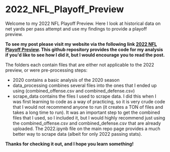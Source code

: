 # 2022_NFL_Playoff_Preview

Welcome to my 2022 NFL Playoff Preview. Here I look at historical data on net yards per pass attempt and use my findings to provide a playoff preview.

**To see my post please visit my website via the following link [2022 NFL Playoff Preview](https://jquam15.github.io/). This github repository provides the code for my analysis if you'd like to see how I did it, but I would encourage you to read the post.**

The folders each contain files that are either not applicable to the 2022 preview, or were pre-processing steps:

* 2020 contains a basic analysis of the 2020 season
* data_processing combines several files into the ones that I ended up using (combined_offense.csv and combined_defense.csv)
* scrape_data contains the files I used to scrape data. I did this when I was first learning to code as a way of practicing, so it is very crude code that I would not recommend anyone to run (it creates a TON of files and takes a long time to run). It was an important step to get the combined files that I used, so I included it, but I would highly recommend just using the combined_offense.csv and combined_defense.csv that are already uploaded. The 2022.ipynb file on the main repo page provides a much better way to scrape data (albeit for only 2022 passing stats).

**Thanks for checking it out, and I hope you learn something!**
